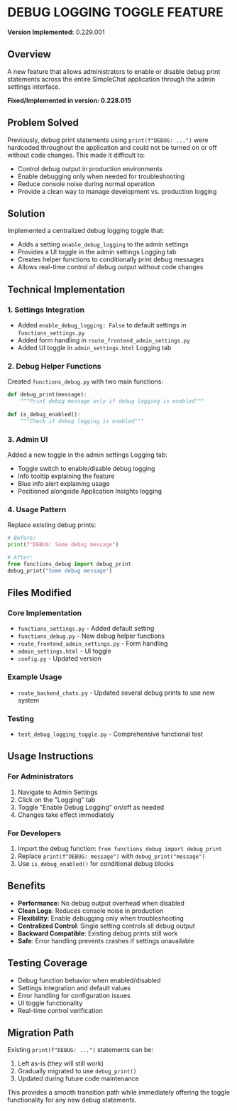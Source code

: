 # DEBUG LOGGING TOGGLE FEATURE

**Version Implemented:** 0.229.001

## Overview
A new feature that allows administrators to enable or disable debug print statements across the entire SimpleChat application through the admin settings interface.

**Fixed/Implemented in version: 0.228.015**

## Problem Solved
Previously, debug print statements using `print(f"DEBUG: ...")` were hardcoded throughout the application and could not be turned on or off without code changes. This made it difficult to:
- Control debug output in production environments
- Enable debugging only when needed for troubleshooting
- Reduce console noise during normal operation
- Provide a clean way to manage development vs. production logging

## Solution
Implemented a centralized debug logging toggle that:
- Adds a setting `enable_debug_logging` to the admin settings
- Provides a UI toggle in the admin settings Logging tab
- Creates helper functions to conditionally print debug messages
- Allows real-time control of debug output without code changes

## Technical Implementation

### 1. Settings Integration
- Added `enable_debug_logging: False` to default settings in `functions_settings.py`
- Added form handling in `route_frontend_admin_settings.py`
- Added UI toggle in `admin_settings.html` Logging tab

### 2. Debug Helper Functions
Created `functions_debug.py` with two main functions:

```python
def debug_print(message):
    """Print debug message only if debug logging is enabled"""
    
def is_debug_enabled():
    """Check if debug logging is enabled"""
```

### 3. Admin UI
Added a new toggle in the admin settings Logging tab:
- Toggle switch to enable/disable debug logging
- Info tooltip explaining the feature
- Blue info alert explaining usage
- Positioned alongside Application Insights logging

### 4. Usage Pattern
Replace existing debug prints:
```python
# Before:
print(f"DEBUG: Some debug message")

# After:
from functions_debug import debug_print
debug_print("Some debug message")
```

## Files Modified

### Core Implementation
- `functions_settings.py` - Added default setting
- `functions_debug.py` - New debug helper functions
- `route_frontend_admin_settings.py` - Form handling
- `admin_settings.html` - UI toggle
- `config.py` - Updated version

### Example Usage
- `route_backend_chats.py` - Updated several debug prints to use new system

### Testing
- `test_debug_logging_toggle.py` - Comprehensive functional test

## Usage Instructions

### For Administrators
1. Navigate to Admin Settings
2. Click on the "Logging" tab
3. Toggle "Enable Debug Logging" on/off as needed
4. Changes take effect immediately

### For Developers
1. Import the debug function: `from functions_debug import debug_print`
2. Replace `print(f"DEBUG: message")` with `debug_print("message")`
3. Use `is_debug_enabled()` for conditional debug blocks

## Benefits
- **Performance**: No debug output overhead when disabled
- **Clean Logs**: Reduces console noise in production
- **Flexibility**: Enable debugging only when troubleshooting
- **Centralized Control**: Single setting controls all debug output
- **Backward Compatible**: Existing debug prints still work
- **Safe**: Error handling prevents crashes if settings unavailable

## Testing Coverage
- Debug function behavior when enabled/disabled
- Settings integration and default values
- Error handling for configuration issues
- UI toggle functionality
- Real-time control verification

## Migration Path
Existing `print(f"DEBUG: ...")` statements can be:
1. Left as-is (they will still work)
2. Gradually migrated to use `debug_print()` 
3. Updated during future code maintenance

This provides a smooth transition path while immediately offering the toggle functionality for any new debug statements.